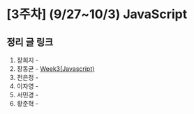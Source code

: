 # [3주차] (9/27~10/3) JavaScript

## 정리 글 링크

1. 장희지 - 
2. 장동균 - [Week3(Javascript)](https://dongkyun-jang.tistory.com/89)
3. 전은정 - 
4. 이자영 -
5. 서민경 -
6. 황준혁 - 

